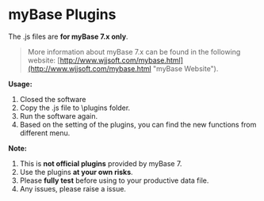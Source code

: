 # myBase Plugins

The .js files are **for myBase 7.x only**.

> More information about myBase 7.x can be found in the following website: [http://www.wjjsoft.com/mybase.html](http://www.wjjsoft.com/mybase.html "myBase Website").


**Usage:**  
1. Closed the software  
2. Copy the .js file to \plugins folder.  
3. Run the software again.  
4. Based on the setting of the plugins, you can find the new functions from different menu.  

**Note:**  
1. This is **not official plugins** provided by myBase 7.  
2. Use the plugins **at your own risks**.  
3. Please **fully test** before using to your productive data file.   
4. Any issues, please raise a issue.  

